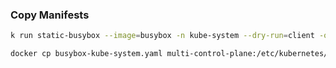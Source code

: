 ### Copy Manifests

```bash
k run static-busybox --image=busybox -n kube-system --dry-run=client -o yaml --command -- sleep 1000 >> busybox-kube-system.yaml
```

```bash
docker cp busybox-kube-system.yaml multi-control-plane:/etc/kubernetes/manifests
```


